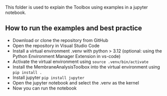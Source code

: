 This folder is used to explain the Toolbox using examples in a jupyter notebook.

## How to run the examples and best practice
- Download or clone the repository from GitHub
- Open the repository in Visual Studio Code
- Install a virtual environment .venv with python > 3.12 (optional: using the Python Environment Manager Extension in vs-code)
- Activate the virtual environment using `source .venv/bin/activate`
- Install the MembraneAnalysisToolbox into the virtual environment using `pip install .`
- Install jupyter `pip install jupyter`
- Open the jupyter notebook and select the .venv as the kernel
- Now you can run the notebook